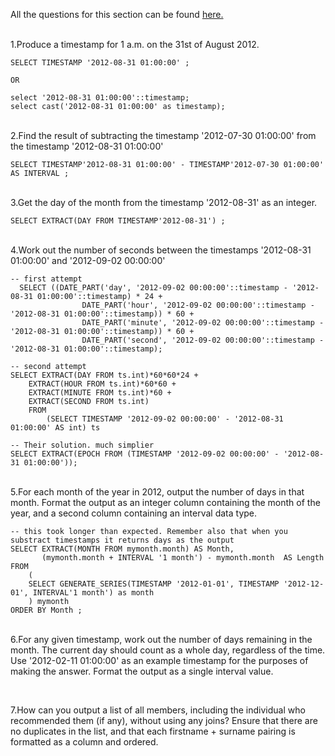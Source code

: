 All the questions for this section can be found [here.](https://pgexercises.com/questions/date/)

\
1.Produce a timestamp for 1 a.m. on the 31st of August 2012.
```
SELECT TIMESTAMP '2012-08-31 01:00:00' ;

OR

select '2012-08-31 01:00:00'::timestamp;
select cast('2012-08-31 01:00:00' as timestamp);
```
\
2.Find the result of subtracting the timestamp '2012-07-30 01:00:00' from the timestamp '2012-08-31 01:00:00'
```
SELECT TIMESTAMP'2012-08-31 01:00:00' - TIMESTAMP'2012-07-30 01:00:00' AS INTERVAL ;

```

\
3.Get the day of the month from the timestamp '2012-08-31' as an integer.
```
SELECT EXTRACT(DAY FROM TIMESTAMP'2012-08-31') ;
```
\
4.Work out the number of seconds between the timestamps '2012-08-31 01:00:00' and '2012-09-02 00:00:00'
```
-- first attempt
  SELECT ((DATE_PART('day', '2012-09-02 00:00:00'::timestamp - '2012-08-31 01:00:00'::timestamp) * 24 + 
                DATE_PART('hour', '2012-09-02 00:00:00'::timestamp - '2012-08-31 01:00:00'::timestamp)) * 60 +
                DATE_PART('minute', '2012-09-02 00:00:00'::timestamp - '2012-08-31 01:00:00'::timestamp)) * 60 +
                DATE_PART('second', '2012-09-02 00:00:00'::timestamp - '2012-08-31 01:00:00'::timestamp);
                
-- second attempt
SELECT EXTRACT(DAY FROM ts.int)*60*60*24 +
	EXTRACT(HOUR FROM ts.int)*60*60 + 
	EXTRACT(MINUTE FROM ts.int)*60 +
	EXTRACT(SECOND FROM ts.int)
	FROM
		(SELECT TIMESTAMP '2012-09-02 00:00:00' - '2012-08-31 01:00:00' AS int) ts
		
-- Their solution. much simplier
SELECT EXTRACT(EPOCH FROM (TIMESTAMP '2012-09-02 00:00:00' - '2012-08-31 01:00:00')); 

```
\
5.For each month of the year in 2012, output the number of days in that month. Format the output as an integer column containing the month of the year, and a second column containing an interval data type.
```
-- this took longer than expected. Remember also that when you substract timestamps it returns days as the output
SELECT EXTRACT(MONTH FROM mymonth.month) AS Month,
       (mymonth.month + INTERVAL '1 month') - mymonth.month  AS Length
FROM
	(
	SELECT GENERATE_SERIES(TIMESTAMP '2012-01-01', TIMESTAMP '2012-12-01', INTERVAL'1 month') as month
	) mymonth
ORDER BY Month ;

```

\
6.For any given timestamp, work out the number of days remaining in the month. The current day should count as a whole day, regardless of the time. Use '2012-02-11 01:00:00' as an example timestamp for the purposes of making the answer. Format the output as a single interval value.

```

```
\
7.How can you output a list of all members, including the individual who recommended them (if any), without using any joins? Ensure that there are no duplicates in the list, and that each firstname + surname pairing is formatted as a column and ordered.
```

```
